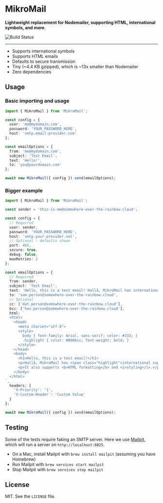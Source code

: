 # MikroMail

**Lightweight replacement for Nodemailer, supporting HTML, international symbols, and more**.

![Build Status](https://github.com/mikaelvesavuori/mikromail/workflows/main/badge.svg)

---

- Supports international symbols
- Supports HTML emails
- Defaults to secure transmission
- Tiny (~4.4 KB gzipped), which is ~13x smaller than Nodemailer
- Zero dependencies

## Usage

### Basic importing and usage

```typescript
import { MikroMail } from 'MikroMail';

const config = {
  user: 'me@mydomain.com',
  password: 'YOUR_PASSWORD_HERE',
  host: 'smtp.email-provider.com'
};

const emailOptions = {
  from: 'me@mydomain.com',
  subject: 'Test Email',
  text: 'Hello!',
  to: 'you@yourdomain.com'
};

await new MikroMail({ config }).send(emailOptions);
```

### Bigger example

```typescript
import { MikroMail } from 'MikroMail';

const sender = 'this-is-me@somewhere-over-the-rainbow.cloud';

const config = {
  // Required
  user: sender,
  password: 'YOUR_PASSWORD_HERE',
  host: 'smtp.your-provider.net',
  // Optional - defaults shown
  port: 465,
  secure: true,
  debug: false,
  maxRetries: 2
};

const emailOptions = {
  // Required
  from: sender,
  subject: 'Test Email',
  text: 'Hello, this is a test email! Hallå, MikroMail has international support for, among others, español, français, português, 中文, 日本語, and Русский!',
  to: 'sam.person@somewhere-over-the-rainbow.cloud',
  // Optional
  cc: ['dat.person@somewhere-over-the-rainbow.cloud'],
  bcc: ['hoo.person@somewhere-over-the-rainbow.cloud'],
  html: `
  <html>
    <head>
      <meta charset="utf-8">
      <style>
        body { font-family: Arial, sans-serif; color: #333; }
        .highlight { color: #0066cc; font-weight: bold; }
      </style>
    </head>
    <body>
      <h1>Hello, this is a test email!</h1>
      <p>Hallå, MikroMail has <span class="highlight">international support</span> for, among others, español, français, português, 中文, 日本語, and Русский!</p>
      <p>It also supports <b>HTML formatting</b> and <i>styling</i>.</p>
    </body>
  </html>
`,
  headers: {
    'X-Priority': '1',
    'X-Custom-Header': 'Custom Value'
  }
};

await new MikroMail({ config }).send(emailOptions);
```

## Testing

Some of the tests require faking an SMTP server. Here we use [Mailpit](https://github.com/axllent/mailpit), which will run a server on `http://localhost:8025`.

- On a Mac, install Mailpit with `brew install mailpit` (assuming you have Homebrew)
- Run Mailpit with `brew services start mailpit`
- Stop Mailpit with `brew services stop mailpit`

## License

MIT. See the `LICENSE` file.
